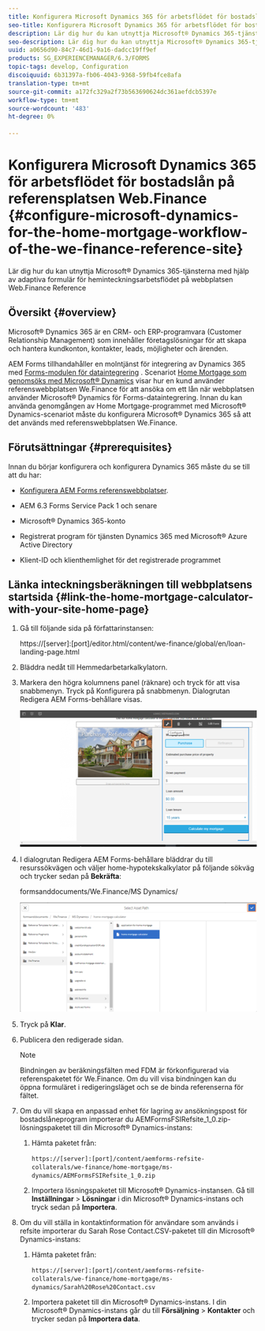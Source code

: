 ```yaml
---
title: Konfigurera Microsoft Dynamics 365 för arbetsflödet för bostadslån på referensplatsen Web.Finance
seo-title: Konfigurera Microsoft Dynamics 365 för arbetsflödet för bostadslån på referensplatsen Web.Finance
description: Lär dig hur du kan utnyttja Microsoft® Dynamics 365-tjänsterna med hjälp av adaptiva formulär för heminteckningsarbetsflödet på webbplatsen Web.Finance Reference
seo-description: Lär dig hur du kan utnyttja Microsoft® Dynamics 365-tjänsterna med hjälp av adaptiva formulär för heminteckningsarbetsflödet på webbplatsen Web.Finance Reference
uuid: a0656d90-84c7-46d1-9a16-dadcc19ff9ef
products: SG_EXPERIENCEMANAGER/6.3/FORMS
topic-tags: develop, Configuration
discoiquuid: 6b31397a-fb06-4043-9368-59fb4fce8afa
translation-type: tm+mt
source-git-commit: a172fc329a2f73b563690624dc361aefdcb5397e
workflow-type: tm+mt
source-wordcount: '483'
ht-degree: 0%

---
```



# Konfigurera Microsoft Dynamics 365 för arbetsflödet för bostadslån på referensplatsen Web.Finance {#configure-microsoft-dynamics-for-the-home-mortgage-workflow-of-the-we-finance-reference-site}

Lär dig hur du kan utnyttja Microsoft® Dynamics 365-tjänsterna med hjälp av adaptiva formulär för heminteckningsarbetsflödet på webbplatsen Web.Finance Reference

## Översikt {#overview}

Microsoft® Dynamics 365 är en CRM- och ERP-programvara (Customer Relationship Management) som innehåller företagslösningar för att skapa och hantera kundkonton, kontakter, leads, möjligheter och ärenden.

AEM Forms tillhandahåller en molntjänst för integrering av Dynamics 365 med [Forms-modulen för dataintegrering](/help/forms/using/data-integration.md) . Scenariot [Home Mortgage som genomsöks med Microsoft® Dynamics](/help/forms/using/finance-reference-site-walkthrough.md#home-mortgage-application-walkthrough-with-microsoft-dynamics) visar hur en kund använder referenswebbplatsen We.Finance för att ansöka om ett lån när webbplatsen använder Microsoft® Dynamics för Forms-dataintegrering. Innan du kan använda genomgången av Home Mortgage-programmet med Microsoft® Dynamics-scenariot måste du konfigurera Microsoft® Dynamics 365 så att det används med referenswebbplatsen We.Finance.

## Förutsättningar {#prerequisites}

Innan du börjar konfigurera och konfigurera Dynamics 365 måste du se till att du har:

* [Konfigurera AEM Forms referenswebbplatser](/help/forms/using/setup-reference-sites.md).

* AEM 6.3 Forms Service Pack 1 och senare
* Microsoft® Dynamics 365-konto
* Registrerat program för tjänsten Dynamics 365 med Microsoft® Azure Active Directory
* Klient-ID och klienthemlighet för det registrerade programmet

## Länka inteckningsberäkningen till webbplatsens startsida {#link-the-home-mortgage-calculator-with-your-site-home-page}

1. Gå till följande sida på författarinstansen:

   https://[server]:[port]/editor.html/content/we-finance/global/en/loan-landing-page.html

1. Bläddra nedåt till Hemmedarbetarkalkylatorn.
1. Markera den högra kolumnens panel (räknare) och tryck för att visa snabbmenyn. Tryck på Konfigurera på snabbmenyn. Dialogrutan Redigera AEM Forms-behållare visas.

   ![kalkylatorconfigurepanel](assets/calculatorconfigurepanel.png)

1. I dialogrutan Redigera AEM Forms-behållare bläddrar du till resurssökvägen och väljer home-hypotekskalkylator på följande sökväg och trycker sedan på **Bekräfta**:

   formsanddocuments/We.Finance/MS Dynamics/

   ![selectassetpath](assets/selectassetpath.png)

1. Tryck på **Klar**.
1. Publicera den redigerade sidan.

   >[!NOTE]
   >
   >Bindningen av beräkningsfälten med FDM är förkonfigurerad via referenspaketet för We.Finance. Om du vill visa bindningen kan du öppna formuläret i redigeringsläget och se de binda referenserna för fältet.

1. Om du vill skapa en anpassad enhet för lagring av ansökningspost för bostadslåneprogram importerar du AEMFormsFSIRefsite_1_0.zip-lösningspaketet till din Microsoft® Dynamics-instans:

   1. Hämta paketet från:

      `https://[server]:[port]/content/aemforms-refsite-collaterals/we-finance/home-mortgage/ms-dynamics/AEMFormsFSIRefsite_1_0.zip`

   1. Importera lösningspaketet till Microsoft® Dynamics-instansen. Gå till **Inställningar** > **Lösningar** i din Microsoft® Dynamics-instans och tryck sedan på **Importera**.

1. Om du vill ställa in kontaktinformation för användare som används i refsite importerar du Sarah Rose Contact.CSV-paketet till din Microsoft® Dynamics-instans:

   1. Hämta paketet från:

      `https://[server]:[port]/content/aemforms-refsite-collaterals/we-finance/home-mortgage/ms-dynamics/Sarah%20Rose%20Contact.csv`

   1. Importera paketet till din Microsoft® Dynamics-instans. I din Microsoft® Dynamics-instans går du till **Försäljning** > **Kontakter** och trycker sedan på **Importera data**.

